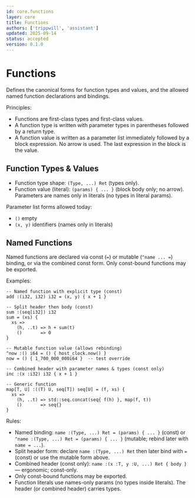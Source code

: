 ```yaml
---
id: core.functions
layer: core
title: Functions
authors: ['trippwill', 'assistant']
updated: 2025-09-14
status: accepted
version: 0.1.0
---
```


# Functions

Defines the canonical forms for function types and values, and the allowed named function declarations and bindings.

Principles:
- Functions are first-class types and first-class values.
- A function type is written with parameter types in parentheses followed by a return type.
- A function value is written as a parameter list immediately followed by a block expression. No arrow is used. The last expression in the block is the value.

## Function Types & Values

- Function type shape: `(Type, ...) Ret` (types only).
- Function value (literal): `(params) { ... }` (block body only; no arrow). Parameters are names only in literals (no types in literal params).

Parameter list forms allowed today:
- `()` empty
- `(x, y)` identifiers (names only in literals)

## Named Functions

Named functions are declared via const (`=`) or mutable (`^name ... =`) binding, or via the combined const form. Only const-bound functions may be exported.

Examples:
```brim
-- Named function with explicit type (const)
add :(i32, i32) i32 = (x, y) { x + 1 }

-- Split header then body (const)
sum :(seq[i32]) i32
sum = (xs) {
  xs =>
    (h, ..t) => h + sum(t)
    ()       => 0
}

-- Mutable function value (allows rebinding)
^now :() i64 = () { host_clock.now() }
now = () { 1_700_000_000i64 }  -- test override

-- Combined header with parameter names & types (const only)
inc :(x :i32) i32 { x + 1 }

-- Generic function
map[T, U] :((T) U, seq[T]) seq[U] = (f, xs) {
  xs =>
    (h, ..t) => std::seq.concat(seq{ f(h) }, map(f, t))
    ()       => seq{}
}
```

Rules:
- Named binding: `name :(Type, ...) Ret = (params) { ... }` (const) or `^name :(Type, ...) Ret = (params) { ... }` (mutable; rebind later with `name = ...`).
- Split header form: declare `name :(Type, ...) Ret` then later bind with `=` (const) or use the mutable form above.
- Combined header (const only): `name :(x :T, y :U, ...) Ret { body }` — ergonomic; const-only.
- Only const-bound functions may be exported.
- Function literals use names-only params (no types inside literals). The header (or combined header) carries types.
